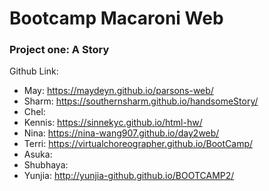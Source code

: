 # Bootcamp Macaroni Web
### Project one: A Story

Github Link:

* May: https://maydeyn.github.io/parsons-web/
* Sharm: https://southernsharm.github.io/handsomeStory/
* Chel:
* Kennis: https://sinnekyc.github.io/html-hw/
* Nina: https://nina-wang907.github.io/day2web/
* Terri: https://virtualchoreographer.github.io/BootCamp/
* Asuka:
* Shubhaya:
* Yunjia: http://yunjia-github.github.io/BOOTCAMP2/
